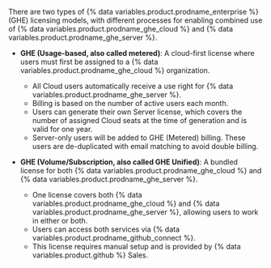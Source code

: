 There are two types of {% data variables.product.prodname_enterprise %} (GHE) licensing models, with different processes for enabling combined use of {% data variables.product.prodname_ghe_cloud %} and {% data variables.product.prodname_ghe_server %}.

* **GHE (Usage-based, also called metered)**: A cloud-first license where users must first be assigned to a {% data variables.product.prodname_ghe_cloud %} organization.
    * All Cloud users automatically receive a use right for {% data variables.product.prodname_ghe_server %}.
    * Billing is based on the number of active users each month.
    * Users can generate their own Server license, which covers the number of assigned Cloud seats at the time of generation and is valid for one year.
    * Server-only users will be added to GHE (Metered) billing. These users are de-duplicated with email matching to avoid double billing.

* **GHE (Volume/Subscription, also called GHE Unified)**: A bundled license for both {% data variables.product.prodname_ghe_cloud %} and {% data variables.product.prodname_ghe_server %}.
    * One license covers both {% data variables.product.prodname_ghe_cloud %} and {% data variables.product.prodname_ghe_server %}, allowing users to work in either or both.
    * Users can access both services via {% data variables.product.prodname_github_connect %}.
    * This license requires manual setup and is provided by {% data variables.product.github %} Sales.
